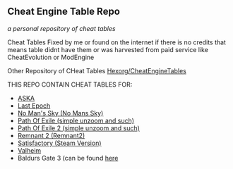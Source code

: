 ## Cheat Engine Table Repo
_a personal repository of cheat tables_

Cheat Tables Fixed by me or found on the internet if there is no credits that means table didnt have them or was harvested from paid service like CheatEvolution or ModEngine


Other Repository of CHeat Tables [Hexorg/CheatEngineTables](https://github.com/Hexorg/CheatEngineTables/tree/master)

THIS REPO CONTAIN CHEAT TABLES FOR:
- [ASKA](https://github.com/themaoci/Game-Cheat-Tables-CE-/blob/main/ASKA%20Steam%20-%20Cheat%20Table.CT)
- [Last Epoch](https://github.com/themaoci/Game-Cheat-Tables-CE-/blob/main/Last%20Epoch%20Cheat%20Table.CT)
- [No Man's Sky (No Mans Sky)](https://github.com/themaoci/Game-Cheat-Tables-CE-/blob/main/No%20Man's%20Sky%20Cheat%20Table.CT)
- [Path Of Exile (simple unzoom and such)](https://github.com/themaoci/Game-Cheat-Tables-CE-/blob/main/Path%20of%20Exile.CT)
- [Path Of Exile 2 (simple unzoom and such)](https://github.com/themaoci/Game-Cheat-Tables-CE-/blob/main/Path%20of%20Exile%202.CT)
- [Remnant 2 (Remnant2)](https://github.com/themaoci/Game-Cheat-Tables-CE-/blob/main/Remnant%202%20Cheat%20Table.CT)
- [Satisfactory (Steam Version)](https://github.com/themaoci/Game-Cheat-Tables-CE-/blob/main/Satisfactory-Steam-CheatTable.CT)
- [Valheim](https://github.com/themaoci/Game-Cheat-Tables-CE-/blob/main/Valheim%20Cheat%20Table.CT)
- Baldurs Gate 3 (can be found [here](https://github.com/themaoci/BaldursGate3-CheatTable)
